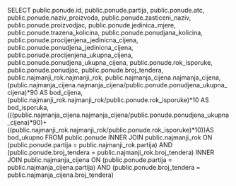 SELECT 
  public.ponude.id,
  public.ponude.partija,
  public.ponude.atc,
  public.ponude.naziv_proizvoda,
  public.ponude.zasticeni_naziv,
  public.ponude.proizvodjac,
  public.ponude.jedinica_mjere,
  public.ponude.trazena_kolicina,
  public.ponude.ponudjana_kolicina,
  public.ponude.procijenjena_jedinicna_cijena,
  public.ponude.ponudjena_jedinicna_cijena,
  public.ponude.procijenjena_ukupna_cijena,
  public.ponude.ponudjena_ukupna_cijena,
  public.ponude.rok_isporuke,
  public.ponude.ponudjac,
  public.ponude.broj_tendera,
  public.najmanji_rok.najmanji_rok,
  public.najmanja_cijena.najmanja_cijena,
  (public.najmanja_cijena.najmanja_cijena/public.ponude.ponudjena_ukupna_cijena)*90 AS bod_cijena,
  (public.najmanji_rok.najmanji_rok/public.ponude.rok_isporuke)*10 AS bod_isporuka,
  (((public.najmanja_cijena.najmanja_cijena/public.ponude.ponudjena_ukupna_cijena)*90)+
  ((public.najmanji_rok.najmanji_rok/public.ponude.rok_isporuke)*10))AS bod_ukupno
FROM
  public.ponude
  INNER JOIN public.najmanji_rok ON (public.ponude.partija = public.najmanji_rok.partija)
  AND (public.ponude.broj_tendera = public.najmanji_rok.broj_tendera)
  INNER JOIN public.najmanja_cijena ON (public.ponude.partija = public.najmanja_cijena.partija)
  AND (public.ponude.broj_tendera = public.najmanja_cijena.broj_tendera)
